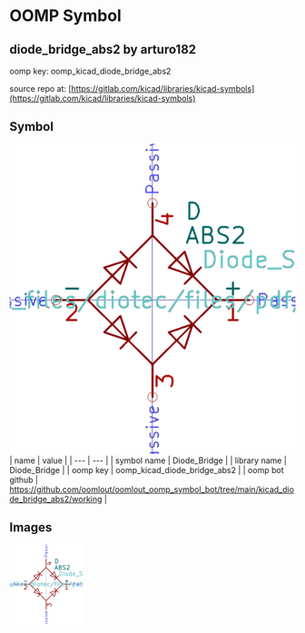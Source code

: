 # OOMP Symbol  
## diode_bridge_abs2  by arturo182  
  
oomp key: oomp_kicad_diode_bridge_abs2  
  
source repo at: [https://gitlab.com/kicad/libraries/kicad-symbols](https://gitlab.com/kicad/libraries/kicad-symbols)  
## Symbol  
  
[![working.png](working_600.png)](working.png)  
| name | value | 
| --- | --- | 
| symbol name | Diode_Bridge | 
| library name | Diode_Bridge | 
| oomp key | oomp_kicad_diode_bridge_abs2 | 
| oomp bot github | https://github.com/oomlout/oomlout_oomp_symbol_bot/tree/main/kicad_diode_bridge_abs2/working | 
## Images  
  
[![working.png](working_140.png)](working.png)  

